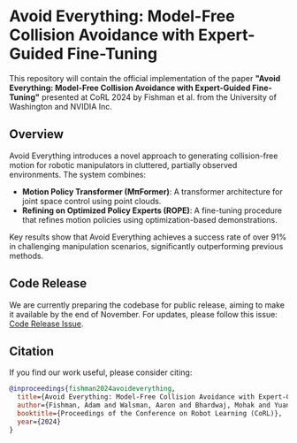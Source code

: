 # Avoid Everything: Model-Free Collision Avoidance with Expert-Guided Fine-Tuning

This repository will contain the official implementation of the paper **"Avoid Everything: Model-Free Collision Avoidance with Expert-Guided Fine-Tuning"** presented at CoRL 2024 by Fishman et al. from the University of Washington and NVIDIA Inc.

## Overview

Avoid Everything introduces a novel approach to generating collision-free motion for robotic manipulators in cluttered, partially observed environments. The system combines:

- **Motion Policy Transformer (MπFormer)**: A transformer architecture for joint space control using point clouds.
- **Refining on Optimized Policy Experts (ROPE)**: A fine-tuning procedure that refines motion policies using optimization-based demonstrations.

Key results show that Avoid Everything achieves a success rate of over 91% in challenging manipulation scenarios, significantly outperforming previous methods.

## Code Release

We are currently preparing the codebase for public release, aiming to make it available by the end of November. For updates, please follow this issue: [Code Release Issue](https://github.com/fishbotics/avoid-everything/issues/1).

## Citation

If you find our work useful, please consider citing:

```bibtex
@inproceedings{fishman2024avoideverything,
  title={Avoid Everything: Model-Free Collision Avoidance with Expert-Guided Fine-Tuning},
  author={Fishman, Adam and Walsman, Aaron and Bhardwaj, Mohak and Yuan, Wentao and Sundaralingam, Balakumar and Boots, Byron and Fox, Dieter},
  booktitle={Proceedings of the Conference on Robot Learning (CoRL)},
  year={2024}
}

```
